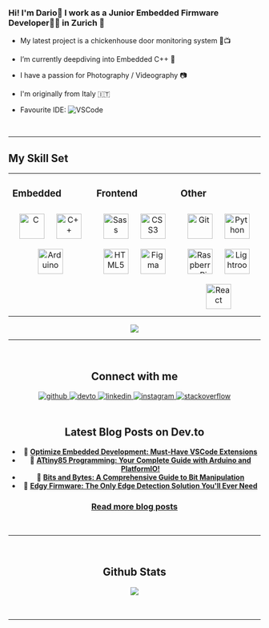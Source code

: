 ### <div>Hi! I'm Dario👋 I work as a Junior Embedded Firmware Developer🧑‍💻 in Zurich 📌</div>  
  

- My latest project is a chickenhouse door monitoring system 🐔📺  
  

- I’m currently deepdiving into Embedded C++ 🌱
  

- I have a passion for Photography / Videography 📷  
  

- I'm originally from Italy 🇮🇹

- Favourite IDE: ![VSCode](https://img.shields.io/badge/-VSCode-007ACC?style=flat-square&logo=visual-studio-code)
  

<br/>  

-----

## My Skill Set  
<div align="center">
<table><tr><td valign="top" width="33%">



### Embedded  
<div align="center">  
<a href="https://www.cprogramming.com/" target="_blank"><img style="margin: 10px" src="https://profilinator.rishav.dev/skills-assets/c-original.svg" alt="C" height="50" /></a>  
<a href="https://www.cplusplus.com/" target="_blank"><img style="margin: 10px" src="https://profilinator.rishav.dev/skills-assets/cplusplus-original.svg" alt="C++" height="50" /></a>  
<a href="https://www.arduino.cc/" target="_blank"><img style="margin: 10px" src="https://profilinator.rishav.dev/skills-assets/arduino.png" alt="Arduino" height="50" /></a>  
</div>

</td><td valign="top" width="33%">



### Frontend  
<div align="center">  
<a href="https://sass-lang.com/" target="_blank"><img style="margin: 10px" src="https://profilinator.rishav.dev/skills-assets/sass-original.svg" alt="Sass" height="50" /></a>  
<a href="https://www.w3schools.com/css/" target="_blank"><img style="margin: 10px" src="https://profilinator.rishav.dev/skills-assets/css3-original-wordmark.svg" alt="CSS3" height="50" /></a>  
<a href="https://en.wikipedia.org/wiki/HTML5" target="_blank"><img style="margin: 10px" src="https://profilinator.rishav.dev/skills-assets/html5-original-wordmark.svg" alt="HTML5" height="50" /></a>  
<a href="https://www.figma.com/" target="_blank"><img style="margin: 10px" src="https://profilinator.rishav.dev/skills-assets/figma-icon.svg" alt="Figma" height="50" /></a>  
</div>

</td><td valign="top" width="33%">



### Other  
<div align="center">  
<a href="https://github.com/" target="_blank"><img style="margin: 10px" src="https://profilinator.rishav.dev/skills-assets/git-scm-icon.svg" alt="Git" height="50" /></a>  
<a href="https://www.python.org/" target="_blank"><img style="margin: 10px" src="https://profilinator.rishav.dev/skills-assets/python-original.svg" alt="Python" height="50" /></a>  
<a href="https://www.raspberrypi.org/" target="_blank"><img style="margin: 10px" src="https://profilinator.rishav.dev/skills-assets/raspberrypi.png" alt="Raspberry Pi" height="50" /></a>  
<a href="https://www.adobe.com/products/photoshop-lightroom.html" target="_blank"><img style="margin: 10px" src="https://profilinator.rishav.dev/skills-assets/lightroom.png" alt="Lightroom" height="50" /></a>  
<a href="https://reactjs.org/" target="_blank"><img style="margin: 10px" src="https://profilinator.rishav.dev/skills-assets/react-original-wordmark.svg" alt="React" height="50" /></a>  
</div>

</td></tr></table>  
<div/>

<div align="center"><img src="https://github-readme-stats.vercel.app/api/top-langs/?username=DarioCasciato&layout=compact" align="center" /><div/>

-----

<br/>  


## Connect with me  
<div align="center">
<a href="https://github.com/DarioCasciato" target="_blank">
<img src=https://img.shields.io/badge/github-%2324292e.svg?&style=for-the-badge&logo=github&logoColor=white alt=github style="margin-bottom: 5px;" />
</a>
<a href="https://dev.to/DarioCasciato" target="_blank">
<img src=https://img.shields.io/badge/dev.to-%2308090A.svg?&style=for-the-badge&logo=dev.to&logoColor=white alt=devto style="margin-bottom: 5px;" />
</a>
<a href="https://linkedin.com/in/dario-casciato-659aaa222/" target="_blank">
<img src=https://img.shields.io/badge/linkedin-%231E77B5.svg?&style=for-the-badge&logo=linkedin&logoColor=white alt=linkedin style="margin-bottom: 5px;" />
</a>
<a href="https://instagram.com/dario.casciato" target="_blank">
<img src=https://img.shields.io/badge/instagram-%23000000.svg?&style=for-the-badge&logo=instagram&logoColor=white alt=instagram style="margin-bottom: 5px;" />
</a>
<a href="https://stackoverflow.com/users/18639321/dario-casciato" target="_blank">
<img src=https://img.shields.io/badge/stackoverflow-%23F28032.svg?&style=for-the-badge&logo=stackoverflow&logoColor=white alt=stackoverflow style="margin-bottom: 5px;" />
</a>  
</div>  

<br/>

## Latest Blog Posts on Dev.to
- 📝 **[Optimize Embedded Development: Must-Have VSCode Extensions](https://dev.to/dariocasciato/optimize-embedded-development-must-have-vscode-extensions-5d91)**
- 📝 **[ATtiny85 Programming: Your Complete Guide with Arduino and PlatformIO!](https://dev.to/dariocasciato/attiny85-programming-your-complete-guide-with-arduino-and-platformio-37do)**
- 📝 **[Bits and Bytes: A Comprehensive Guide to Bit Manipulation](https://dev.to/dariocasciato/bits-and-bytes-a-comprehensive-guide-to-bit-manipulation-for-developers-m5c)**
- 📝 **[Edgy Firmware: The Only Edge Detection Solution You'll Ever Need](https://dev.to/dariocasciato/attiny85-programming-your-complete-guide-with-arduino-and-platformio-37do)**

### [Read more blog posts](https://dev.to/DarioCasciato)
<br/>

---------

<br/>  


## Github Stats  
<div align="center"><img src="https://github-readme-stats.vercel.app/api?username=DarioCasciato&show_icons=true&count_private=true&hide_border=true" align="center" /></div>  

<br/>

<br />

----
